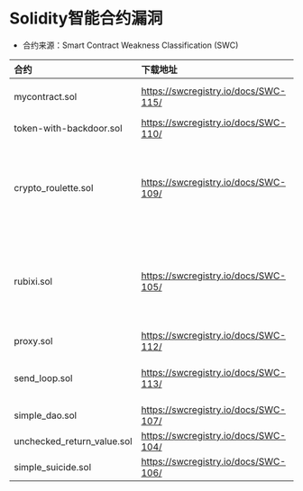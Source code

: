 # Solidity智能合约漏洞

* 合约来源：Smart Contract Weakness Classification (SWC)

|合约|下载地址|漏洞|
|:--|:--|:--|
|mycontract.sol|https://swcregistry.io/docs/SWC-115/|arbitrary-send, tx-origin|
|token-with-backdoor.sol|https://swcregistry.io/docs/SWC-110/|backdoor|
|crypto_roulette.sol|https://swcregistry.io/docs/SWC-109/|uninitialized-storage, weak-prng, controlled-array-length, incorrect-equality|
|rubixi.sol|https://swcregistry.io/docs/SWC-105/|controlled-array-length, unchecked-send, divide-before-multiply|
|proxy.sol|https://swcregistry.io/docs/SWC-112/|controlled-delegatecall|
|send_loop.sol|https://swcregistry.io/docs/SWC-113/|uninitialized-state, uninitialized-local|
|simple_dao.sol|https://swcregistry.io/docs/SWC-107/|reentrancy-eth|
|unchecked_return_value.sol|https://swcregistry.io/docs/SWC-104/|unchecked-lowlevel|
|simple_suicide.sol|https://swcregistry.io/docs/SWC-106/|suicidal|
